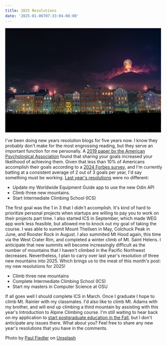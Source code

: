 ```yaml
---
title: 2025 Resolutions
date: '2025-01-06T07:33:04-08:00'
---
```

![2025](/assets/images/2025.jpg)

I've been doing new years resolution blogs for five years now.  I know they probably don't make for the most engrossing reading, but they serve an important function for me personally.  A [2019 paper by the American Psychological Association](https://psycnet.apa.org/record/2019-45131-001) found that sharing your goals increased your likelihood of achieving them.  Given that less than 10% of Americans accomplish their goals according to a [2024 Forbes survey](https://www.forbes.com/health/mind/new-year-resolutions-survey-2024/), and I'm currently batting at a consistent average of 2 out of 3 goals per year, I'd say something must be working. [Last year's resolutions](https://jjmtaylor.com/2024-resolutions/) were no different:

* Update my Worldwide Equipment Guide app to use the new Odin API
* Climb three new mountains.
* Start Intermediate Climbing School (ICS)

The first goal was the 1 in 3 that I didn't accomplish. It's kind of hard to prioritize personal projects when startups are willing to pay you to work on their projects part time.  I also started ICS in September, which made WEG app work less feasible, but allowed me to knock out my goal of taking the course.  I was able to summit Mount Theilsen in May, Colchuck Peak in June, and Rooster Rock in August.  I also summited Mt Hood again, this time via the West Crater Rim, and completed a winter climb of Mt. Saint Helens.  I anticipate that new summits will become increasingly difficult as the number of mountains that I haven't climbed in the Pacific Northwest decreases. Nevertheless, I plan to carry over last year's resolution of three new mountains into 2025.  Which brings us to the meat of this month's post: my new resolutions for 2025!

* Climb three new mountains
* Complete Intermediate Climbing School (ICS)
* Start my masters in Computer Science at OSU

If all goes well I should complete ICS in March.  Once I graduate I hope to climb Mt. Rainier with my classmates.  I'd also like to climb Mt. Adams with my brother, and will end up climbing a third mountain by assisting with this year's Introduction to Alpine Climbing course.  I'm still waiting to hear back on my application to [start postgraduate education in the Fall](https://jjmtaylor.com/postgraduate-education/), but I don't anticipate any issues there.  What about you?  Feel free to share any new year's resolutions that you have in the comments.

Photo by <a href="https://unsplash.com/@paulfiedler?utm_content=creditCopyText&utm_medium=referral&utm_source=unsplash">Paul Fiedler</a> on <a href="https://unsplash.com/photos/a-city-skyline-at-night-with-fireworks-in-the-sky-Pf92n7cIqOE?utm_content=creditCopyText&utm_medium=referral&utm_source=unsplash">Unsplash</a>
